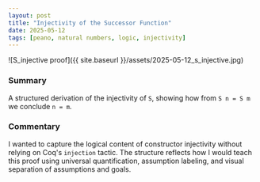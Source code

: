 ```yaml
---
layout: post
title: "Injectivity of the Successor Function"
date: 2025-05-12
tags: [peano, natural numbers, logic, injectivity]
---
```


![S_injective proof]({{ site.baseurl }}/assets/2025-05-12_s_injective.jpg)

### Summary

A structured derivation of the injectivity of `S`, showing how from `S n = S m` we conclude `n = m`.

### Commentary

I wanted to capture the logical content of constructor injectivity without relying on Coq's `injection` tactic. The structure reflects how I would teach this proof using universal quantification, assumption labeling, and visual separation of assumptions and goals.
